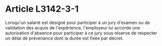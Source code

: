 # Article L3142-3-1

Lorsqu'un salarié est désigné pour participer à un jury d'examen ou de validation des acquis de l'expérience, l'employeur lui accorde une autorisation d'absence pour participer à ce jury sous réserve de respecter un délai de prévenance dont la durée est fixée par décret.
